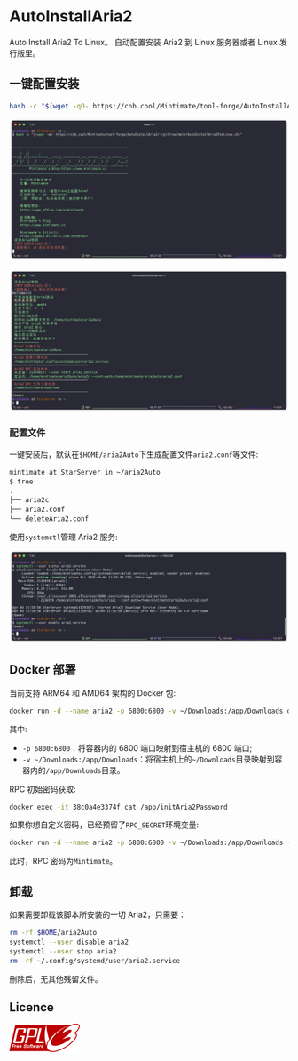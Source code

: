 # AutoInstallAria2
Auto Install Aria2 To Linux。
自动配置安装 Aria2 到 Linux 服务器或者 Linux 发行版里。

## 一键配置安装
```bash
bash -c "$(wget -qO- https://cnb.cool/Mintimate/tool-forge/AutoInstallAria2/-/git/raw/main/AutoInstallAria2ForLinux.sh)"
```

![安装中](assets/startShell.webp)

![安装成功](assets/finishedShell.webp)

### 配置文件

一键安装后，默认在`$HOME/aria2Auto`下生成配置文件`aria2.conf`等文件:
```bash
mintimate at StarServer in ~/aria2Auto
$ tree
.
├── aria2c
├── aria2.conf
└── deleteAria2.conf
```

使用`systemctl`管理 Aria2 服务:

![aria2服务启动](assets/systemctlStatus.webp)

## Docker 部署

当前支持 ARM64 和 AMD64 架构的 Docker 包:
```bash
docker run -d --name aria2 -p 6800:6800 -v ~/Downloads:/app/Downloads docker.cnb.cool/mintimate/tool-forge/autoinstallaria2
```
其中:
- `-p 6800:6800`：将容器内的 6800 端口映射到宿主机的 6800 端口;
- `-v ~/Downloads:/app/Downloads`：将宿主机上的`~/Downloads`目录映射到容器内的`/app/Downloads`目录。

RPC 初始密码获取:
```bash
docker exec -it 38c0a4e3374f cat /app/initAria2Password
```

如果你想自定义密码，已经预留了`RPC_SECRET`环境变量:
```bash
docker run -d --name aria2 -p 6800:6800 -v ~/Downloads:/app/Downloads -e RPC_SECRET="Mintimate" docker.cnb.cool/mintimate/tool-forge/autoinstallaria2
```
此时，RPC 密码为`Mintimate`。

## 卸载
如果需要卸载该脚本所安装的一切 Aria2，只需要：
```bash
rm -rf $HOME/aria2Auto
systemctl --user disable aria2
systemctl --user stop aria2
rm -rf ~/.config/systemd/user/aria2.service
```

删除后，无其他残留文件。

## Licence

[![GPLv3](gplv3.png)](LICENSE)